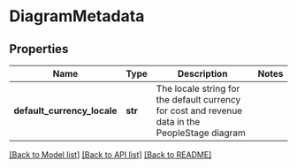 # DiagramMetadata

## Properties
Name | Type | Description | Notes
------------ | ------------- | ------------- | -------------
**default_currency_locale** | **str** | The locale string for the default currency for cost and revenue data in the PeopleStage diagram | 

[[Back to Model list]](../README.md#documentation-for-models) [[Back to API list]](../README.md#documentation-for-api-endpoints) [[Back to README]](../README.md)


